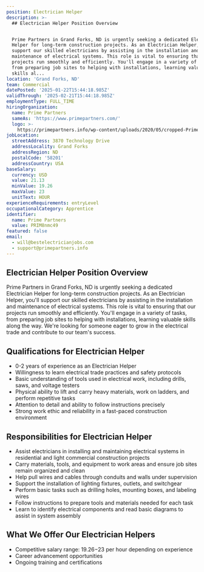 ```yaml
---
position: Electrician Helper
description: >-
  ## Electrician Helper Position Overview


  Prime Partners in Grand Forks, ND is urgently seeking a dedicated Electrician
  Helper for long-term construction projects. As an Electrician Helper, you'll
  support our skilled electricians by assisting in the installation and
  maintenance of electrical systems. This role is vital to ensuring that our
  projects run smoothly and efficiently. You'll engage in a variety of tasks,
  from preparing job sites to helping with installations, learning valuable
  skills al...
location: 'Grand Forks, ND'
team: Commercial
datePosted: '2025-01-22T15:44:18.985Z'
validThrough: '2025-02-21T15:44:18.985Z'
employmentType: FULL_TIME
hiringOrganization:
  name: Prime Partners
  sameAs: 'https://www.primepartners.com/'
  logo: >-
    https://primepartners.info/wp-content/uploads/2020/05/cropped-Prime-Partners-Logo-NO-BG-1.png
jobLocation:
  streetAddress: 3870 Technology Drive
  addressLocality: Grand Forks
  addressRegion: ND
  postalCode: '58201'
  addressCountry: USA
baseSalary:
  currency: USD
  value: 21.13
  minValue: 19.26
  maxValue: 23
  unitText: HOUR
experienceRequirements: entryLevel
occupationalCategory: Apprentice
identifier:
  name: Prime Partners
  value: PRIM8nmc49
featured: false
email:
  - will@bestelectricianjobs.com
  - support@primepartners.info
---
```




## Electrician Helper Position Overview

Prime Partners in Grand Forks, ND is urgently seeking a dedicated Electrician Helper for long-term construction projects. As an Electrician Helper, you'll support our skilled electricians by assisting in the installation and maintenance of electrical systems. This role is vital to ensuring that our projects run smoothly and efficiently. You'll engage in a variety of tasks, from preparing job sites to helping with installations, learning valuable skills along the way. We're looking for someone eager to grow in the electrical trade and contribute to our team's success.

## Qualifications for Electrician Helper

- 0-2 years of experience as an Electrician Helper
- Willingness to learn electrical trade practices and safety protocols
- Basic understanding of tools used in electrical work, including drills, saws, and voltage testers
- Physical ability to lift and carry heavy materials, work on ladders, and perform repetitive tasks
- Attention to detail and ability to follow instructions precisely
- Strong work ethic and reliability in a fast-paced construction environment

## Responsibilities for Electrician Helper

- Assist electricians in installing and maintaining electrical systems in residential and light commercial construction projects
- Carry materials, tools, and equipment to work areas and ensure job sites remain organized and clean
- Help pull wires and cables through conduits and walls under supervision
- Support the installation of lighting fixtures, outlets, and switchgear
- Perform basic tasks such as drilling holes, mounting boxes, and labeling wires
- Follow instructions to prepare tools and materials needed for each task
- Learn to identify electrical components and read basic diagrams to assist in system assembly

## What We Offer Our Electrician Helpers

- Competitive salary range: $19.26-$23 per hour depending on experience
- Career advancement opportunities
- Ongoing training and certifications